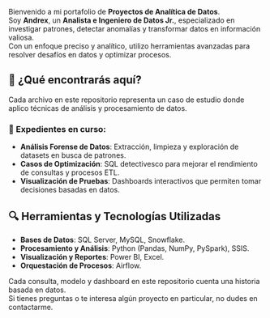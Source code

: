 
Bienvenido a mi portafolio de **Proyectos de Analítica de Datos**.  
Soy **Andrex**, un **Analista e Ingeniero de Datos Jr.**, especializado en investigar patrones, detectar anomalías y transformar datos en información valiosa.  
Con un enfoque preciso y analítico, utilizo herramientas avanzadas para resolver desafíos en datos y optimizar procesos.  

## 🧩 ¿Qué encontrarás aquí?  
Cada archivo en este repositorio representa un caso de estudio donde aplico técnicas de análisis y procesamiento de datos.  

### 🔹 Expedientes en curso:  
- **Análisis Forense de Datos**: Extracción, limpieza y exploración de datasets en busca de patrones.  
- **Casos de Optimización**: SQL detectivesco para mejorar el rendimiento de consultas y procesos ETL.  
- **Visualización de Pruebas**: Dashboards interactivos que permiten tomar decisiones basadas en datos.  

## 🔍 Herramientas y Tecnologías Utilizadas  
- **Bases de Datos**: SQL Server, MySQL, Snowflake.  
- **Procesamiento y Análisis**: Python (Pandas, NumPy, PySpark), SSIS.  
- **Visualización y Reportes**: Power BI, Excel.  
- **Orquestación de Procesos**: Airflow.  

Cada consulta, modelo y dashboard en este repositorio cuenta una historia basada en datos.  
Si tienes preguntas o te interesa algún proyecto en particular, no dudes en contactarme.  
